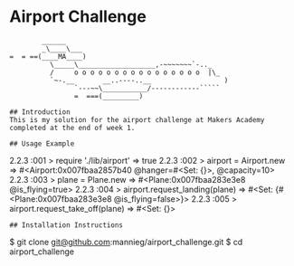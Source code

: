 Airport Challenge
=================

```
        ______
        _\____\___
=  = ==(____MA____)
          \_____\___________________,-~~~~~~~`-.._
          /     o o o o o o o o o o o o o o o o  |\_
          `~-.__       __..----..__                  )
                `---~~\___________/------------`````
                =  ===(_________)

## Introduction
This is my solution for the airport challenge at Makers Academy completed at the end of week 1.

## Usage Example

```
2.2.3 :001 > require './lib/airport'
 => true
2.2.3 :002 > airport = Airport.new
 => #<Airport:0x007fbaa2857b40 @hanger=#<Set: {}>, @capacity=10>
2.2.3 :003 > plane = Plane.new
 => #<Plane:0x007fbaa283e3e8 @is_flying=true>
2.2.3 :004 > airport.request_landing(plane)
 => #<Set: {#<Plane:0x007fbaa283e3e8 @is_flying=false>}>
 2.2.3 :005 > airport.request_take_off(plane)
 => #<Set: {}>

```
## Installation Instructions

```
$ git clone git@github.com:mannieg/airport_challenge.git
$ cd airport_challenge
```
